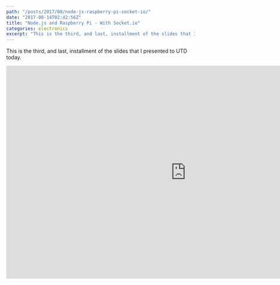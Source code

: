 ```yaml
---
path: "/posts/2017/08/node-js-raspberry-pi-socket-io/"
date: "2017-08-14T02:42:56Z"
title: "Node.js and Raspberry Pi - With Socket.io"
categories: electronics
excerpt: "This is the third, and last, installment of the slides that I presented to UTD today."
---
```


This is the third, and last, installment of the slides that I presented to UTD today.

<iframe src="https://docs.google.com/presentation/d/e/2PACX-1vR80D03jS2QnlwrYHX4sDCHluu1vcsCFYIcRKsIOIymP9dUlxmCBmSQzWWXOMiEb0VagTMFzLAbdhRs/embed?start=false&loop=false&delayms=3000" frameborder="0" width="960" height="569" allowfullscreen="true" mozallowfullscreen="true" webkitallowfullscreen="true">unwanted</iframe>